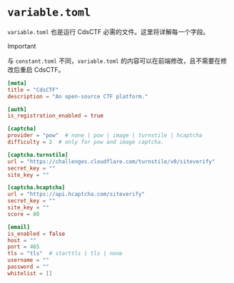 # `variable.toml`

`variable.toml` 也是运行 CdsCTF 必需的文件。这里将详解每一个字段。

> [!IMPORTANT]
> 与 `constant.toml` 不同，`variable.toml` 的内容可以在前端修改，且不需要在修改后重启 CdsCTF。

```toml
[meta]
title = "CdsCTF"
description = "An open-source CTF platform."

[auth]
is_registration_enabled = true

[captcha]
provider = "pow"  # none | pow | image | turnstile | hcaptcha
difficulty = 2  # only for pow and image captcha.

[captcha.turnstile]
url = "https://challenges.cloudflare.com/turnstile/v0/siteverify"
secret_key = ""
site_key = ""

[captcha.hcaptcha]
url = "https://api.hcaptcha.com/siteverify"
secret_key = ""
site_key = ""
score = 80

[email]
is_enabled = false
host = ""
port = 465
tls = "tls"  # starttls | tls | none
username = ""
password = ""
whitelist = []
```